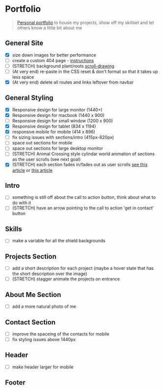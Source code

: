 # Portfolio

> [Personal portfolio](https://peterlofland.com/) to house my projects, show off my skillset and let others know a little bit about me
## General Site

- [x] size down images for better performance
- [ ] create a custom 404 page - [instructions](https://docs.github.com/en/pages/getting-started-with-github-pages/creating-a-custom-404-page-for-your-github-pages-site)
- [ ] (STRETCH) background plant/roots [scroll-drawing](https://css-tricks.com/scroll-drawing/)
- [ ] (At very end) re-paste in the CSS reset & don't format so that it takes up less space
- [x] (At very end) delete all routes and links leftover from navbar

## General Styling

- [x] Responsive design for large monitor (1440+)
- [x] Responsive design for macbook (1440 x 900)
- [ ] Responsive design for small window (1200 x 900)
- [x] Responsive design for tablet (834 x 1194)
- [x] responsive mobile for mobile (414 x 896)
- [ ] fix sizing issues with sections/intro (415px-820px) 
- [ ] space out sections for mobile
- [ ] space out sections for large desktop monitor
- [ ] (STRETCH) Animal Crossing style cylindar world animation of sections as the user scrolls (see next goal)
- [x] (STRETCH) each section fades in/fades out as user scrolls [see this article](https://www.superhi.com/library/posts/how-to-add-web-design-elements-that-fade-in-and-out-on-scroll) or [this article](https://blog.hubspot.com/website/css-fade-in)

## Intro

- [ ] something is still off about the call to action button, think about what to do with it
- [ ] (STRETCH) have an arrow pointing to the call to action 'get in contact' button

## Skills

 - [ ] make a variable for all the shield backgrounds

## Projects Section

- [ ] add a short description for each project (maybe a hover state that has the short description over the image)
- [ ] (STRETCH) stagger animate the projects on entrance

## About Me Section

- [ ] add a more natural photo of me

## Contact Section

- [ ] improve the spaceing of the contacts for mobile
- [ ] fix styling issues above 1440px

## Header

- [ ] make header larger for mobile

## Footer
